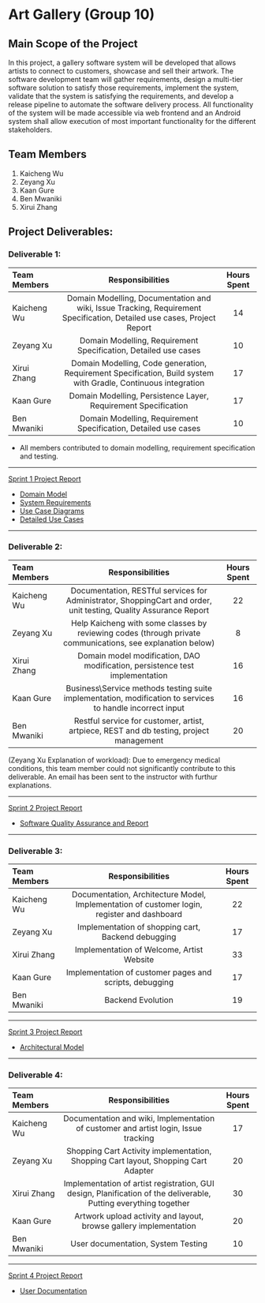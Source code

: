 # Art Gallery (Group 10)
## Main Scope of the Project
In this project, a gallery software system will be developed that allows artists to connect to customers, showcase and sell their artwork. The software development team will gather requirements, design a multi-tier software solution to satisfy those requirements, implement the system, validate that the system is satisfying the requirements, and develop a release pipeline to automate the software delivery process. 
All functionality of the system will be made accessible via web frontend and an Android system shall allow execution of most important functionality for the different stakeholders.

## Team Members

1. Kaicheng Wu
2. Zeyang Xu
3. Kaan Gure
4. Ben Mwaniki
5. Xirui Zhang

## Project Deliverables:

### Deliverable 1:

| Team Members |Responsibilities        | Hours Spent   |
| :---         |     :---:              |:---: |
| Kaicheng Wu  | Domain Modelling, Documentation and wiki, Issue Tracking, Requirement Specification, Detailed use cases, Project Report |       14     |
| Zeyang Xu    | Domain Modelling, Requirement Specification, Detailed use cases       |       10        |
| Xirui Zhang  | Domain Modelling, Code generation, Requirement Specification, Build system with Gradle, Continuous integration       |      17         |
| Kaan Gure    | Domain Modelling, Persistence Layer, Requirement Specification      |        17       |
| Ben Mwaniki  | Domain Modelling, Requirement Specification, Detailed use cases       |         10       |

* All members contributed to domain modelling, requirement specification and testing.


***

[Sprint 1 Project Report](https://github.com/McGill-ECSE321-Fall2020/project-group-10/wiki/Sprint-1-Project-Report)
 * [Domain Model](https://github.com/McGill-ECSE321-Fall2020/project-group-10/wiki/Domain-Model)
 * [System Requirements](https://github.com/McGill-ECSE321-Fall2020/project-group-10/wiki/System-Requirements)
 * [Use Case Diagrams](https://github.com/McGill-ECSE321-Fall2020/project-group-10/wiki/Use-Case-Diagrams)
 * [Detailed Use Cases](https://github.com/McGill-ECSE321-Fall2020/project-group-10/wiki/Detailed-Use-Cases)

***

### Deliverable 2:

| Team Members |Responsibilities        | Hours Spent   |
| :---         |     :---:              |:---: |
| Kaicheng Wu  |    Documentation, RESTful services for Administrator, ShoppingCart and order, unit testing, Quality Assurance Report         |    22   |
| Zeyang Xu    |    Help Kaicheng with some classes by reviewing codes (through private communications, see explanation below)                  |   8   |
| Xirui Zhang  |    Domain model modification, DAO modification, persistence test implementation             |      16      |
| Kaan Gure    |    Business\Service methods testing suite implementation, modification to services to handle incorrect input            |          16     |
| Ben Mwaniki  |       Restful service for customer, artist, artpiece, REST and db testing, project management   |        20      |

(Zeyang Xu Explanation of workload): Due to emergency medical conditions, this team member could not significantly contribute to this deliverable. An email has been sent to the instructor with furthur explanations. 
***

[Sprint 2 Project Report](https://github.com/McGill-ECSE321-Fall2020/project-group-10/wiki/Sprint-2-Project-Report)
 * [Software Quality Assurance and Report](https://github.com/McGill-ECSE321-Fall2020/project-group-10/wiki/Software-Quality-Assurance-and-Report)
 
 
 ***
 
### Deliverable 3:

| Team Members |Responsibilities        | Hours Spent   |
| :---         |     :---:              |:---: |
| Kaicheng Wu  |  Documentation, Architecture Model, Implementation of customer login, register and dashboard       |   22   |
| Zeyang Xu    |   Implementation of shopping cart, Backend debugging               |  17   |
| Xirui Zhang  |      Implementation of Welcome, Artist Website      |      33    |
| Kaan Gure    |     Implementation of customer pages and scripts, debugging         |        17     |
| Ben Mwaniki  |    Backend Evolution    |      19        |


***

[Sprint 3 Project Report](https://github.com/McGill-ECSE321-Fall2020/project-group-10/wiki/Sprint-3-Project-Report)
 * [Architectural Model](https://github.com/McGill-ECSE321-Fall2020/project-group-10/wiki/Architecture-Model)

 ***
 
### Deliverable 4:

| Team Members |Responsibilities        | Hours Spent   |
| :---         |     :---:              |:---: |
| Kaicheng Wu  |    Documentation and wiki, Implementation of customer and artist login, Issue tracking     |  17    |
| Zeyang Xu    |    Shopping Cart Activity implementation, Shopping Cart layout, Shopping Cart Adapter            |  20  |
| Xirui Zhang  |    Implementation of artist registration, GUI design, Planification of the deliverable, Putting everything together       |    30      |
| Kaan Gure    |    Artwork upload activity and layout, browse gallery implementation       |     20       |
| Ben Mwaniki  |   User documentation, System Testing    |   10        |


***

[Sprint 4 Project Report](https://github.com/McGill-ECSE321-Fall2020/project-group-10/wiki/Sprint-4-Project-Report)
* [User Documentation](https://github.com/McGill-ECSE321-Fall2020/project-group-10/wiki/User-Documentation)
 

